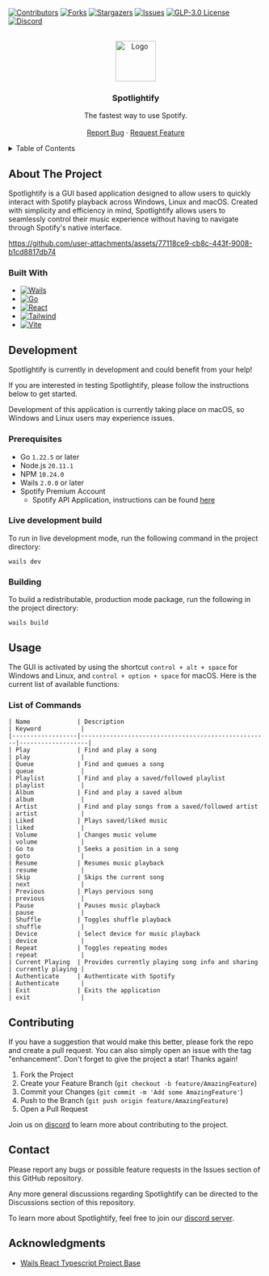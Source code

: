 <!-- PROJECT SHIELDS -->
<!--
*** I'm using markdown "reference style" links for readability.
*** Reference links are enclosed in brackets [ ] instead of parentheses ( ).
*** See the bottom of this document for the declaration of the reference variables
*** for contributors-url, forks-url, etc. This is an optional, concise syntax you may use.
*** https://www.markdownguide.org/basic-syntax/#reference-style-links
-->

[![Contributors][contributors-shield]][contributors-url]
[![Forks][forks-shield]][forks-url]
[![Stargazers][stars-shield]][stars-url]
[![Issues][issues-shield]][issues-url]
[![GLP-3.0 License][license-shield]][license-url]
[![Discord][discord-shield]][discord-url]

<!-- PROJECT LOGO -->
<br />
<div align="center">
  <a href="https://github.com/spotlightify/spotlightify">
    <img src="media/logo.svg" alt="Logo" width="80" height="80">
  </a>

<h3 align="center">Spotlightify</h3>

  <p align="center">
    The fastest way to use Spotify.
    <br />
    <br />
    <a href="https://github.com/spotlightify/spotlightify/issues/new?labels=bug&template=bug-report---.md">Report Bug</a>
    ·
    <a href="https://github.com/spotlightify/spotlightify/issues/new?labels=enhancement&template=feature-request---.md">Request Feature</a>
  </p>
</div>

<!-- TABLE OF CONTENTS -->
<details>
  <summary>Table of Contents</summary>

- [About The Project](#about-the-project)
  - [Built With](#built-with)
- [Development](#development)
  - [Prerequisites](#prerequisites)
  - [Live development build](#live-development-build)
  - [Building](#building)
- [Usage](#usage)
  - [List of Commands](#list-of-commands)
- [Contributing](#contributing)
- [Contact](#contact)
- [Acknowledgments](#acknowledgments)
</details>

<!-- ABOUT THE PROJECT -->

## About The Project

Spotlightify is a GUI based application designed to allow users to quickly interact with Spotify playback
across Windows, Linux and macOS. Created with simplicity and efficiency in mind, Spotlightify allows users to
seamlessly control their music experience without having to navigate through Spotify's native interface.


https://github.com/user-attachments/assets/77118ce9-cb8c-443f-9008-b1cd8817db74


### Built With

- [![Wails][Wails.com]][Wails-url]
- [![Go][Go.com]][Go-url]
- [![React][React.js]][React-url]
- [![Tailwind][Tailwind.com]][Tailwind-url]
- [![Vite][Vite.com]][Vite-url]

## Development

Spotlightify is currently in development and could benefit from your help!

If you are interested in testing Spotlightify, please follow the instructions below to get started.

Development of this application is currently taking place on macOS, so Windows and Linux users may experience issues.

### Prerequisites

- Go `1.22.5` or later
- Node.js `20.11.1`
- NPM `10.24.0`
- Wails `2.0.0` or later
- Spotify Premium Account
  - Spotify API Application, instructions can be found [here](https://spotlightify.petermurph.ie/setup)

### Live development build

To run in live development mode, run the following command in the project directory:

```shell
wails dev
```

### Building

To build a redistributable, production mode package, run the following in the project directory:

```shell
wails build
```

<!-- USAGE EXAMPLES -->

## Usage

The GUI is activated by using the shortcut `control + alt + space` for Windows and Linux, and `control + option + space` for macOS.
Here is the current list of available functions:

### List of Commands

```
| Name             | Description                                        | Keyword           |
|------------------|----------------------------------------------------|-------------------|
| Play             | Find and play a song                               | play              |
| Queue            | Find and queues a song                             | queue             |
| Playlist         | Find and play a saved/followed playlist            | playlist          |
| Album            | Find and play a saved album                        | album             |
| Artist           | Find and play songs from a saved/followed artist   | artist            |
| Liked            | Plays saved/liked music                            | liked             |
| Volume           | Changes music volume                               | volume            |
| Go to            | Seeks a position in a song                         | goto              |
| Resume           | Resumes music playback                             | resume            |
| Skip             | Skips the current song                             | next              |
| Previous         | Plays pervious song                                | previous          |
| Pause            | Pauses music playback                              | pause             |
| Shuffle          | Toggles shuffle playback                           | shuffle           |
| Device           | Select device for music playback                   | device            |
| Repeat           | Toggles repeating modes                            | repeat            |
| Current Playing  | Provides currently playing song info and sharing   | currently playing |
| Authenticate     | Authenticate with Spotify                          | Authenticate      |
| Exit             | Exits the application                              | exit              |
```

<!-- CONTRIBUTING -->

## Contributing

If you have a suggestion that would make this better, please fork the repo and create a pull request. You can also simply open an issue with the tag "enhancement".
Don't forget to give the project a star! Thanks again!

1. Fork the Project
2. Create your Feature Branch (`git checkout -b feature/AmazingFeature`)
3. Commit your Changes (`git commit -m 'Add some AmazingFeature'`)
4. Push to the Branch (`git push origin feature/AmazingFeature`)
5. Open a Pull Request

Join us on [discord](https://discord.gg/nrDke3q) to learn more about contributing to the project.

<!-- CONTACT -->

## Contact

Please report any bugs or possible feature requests in the Issues section of this GitHub repository.

Any more general discussions regarding Spotlightify can be directed to the Discussions section of this repository.

To learn more about Spotlightify, feel free to join our [discord server](https://discord.gg/nrDke3q).

## Acknowledgments

- [Wails React Typescript Project Base](https://github.com/hotafrika/wails-vite-react-ts-tailwind-template)

<!-- MARKDOWN LINKS & IMAGES -->
<!-- https://www.markdownguide.org/basic-syntax/#reference-style-links -->

[contributors-shield]: https://img.shields.io/github/contributors/spotlightify/spotlightify.svg?style=for-the-badge
[contributors-url]: https://github.com/spotlightify/spotlightify/graphs/contributors
[forks-shield]: https://img.shields.io/github/forks/spotlightify/spotlightify.svg?style=for-the-badge
[forks-url]: https://github.com/spotlightify/spotlightify/network/members
[stars-shield]: https://img.shields.io/github/stars/spotlightify/spotlightify.svg?style=for-the-badge
[stars-url]: https://github.com/spotlightify/spotlightify/stargazers
[issues-shield]: https://img.shields.io/github/issues/spotlightify/spotlightify.svg?style=for-the-badge
[issues-url]: https://github.com/spotlightify/spotlightify/issues
[license-shield]: https://img.shields.io/github/license/spotlightify/spotlightify.svg?style=for-the-badge
[license-url]: https://github.com/spotlightify/spotlightify/blob/master/LICENSE.txt
[linkedin-shield]: https://img.shields.io/badge/LinkedIn-%230A66C2?style=for-the-badge&logo=linkedin&logoColor=ffffff
[linkedin-url]: https://linkedin.com/in/peter-g-murphy
[discord-shield]: https://img.shields.io/badge/Discord-%235865F2?style=for-the-badge&logo=discord&logoColor=ffffff
[discord-url]: https://discord.gg/nrDke3q
[product-screenshot]: images/screenshot.png
[Next.js]: https://img.shields.io/badge/next.js-000000?style=for-the-badge&logo=nextdotjs&logoColor=white
[Next-url]: https://nextjs.org/
[React.js]: https://img.shields.io/badge/React-20232A?style=for-the-badge&logo=react&logoColor=61DAFB
[React-url]: https://reactjs.org/
[Vue.js]: https://img.shields.io/badge/Vue.js-35495E?style=for-the-badge&logo=vuedotjs&logoColor=4FC08D
[Vue-url]: https://vuejs.org/
[Angular.io]: https://img.shields.io/badge/Angular-DD0031?style=for-the-badge&logo=angular&logoColor=white
[Angular-url]: https://angular.io/
[Svelte.dev]: https://img.shields.io/badge/Svelte-4A4A55?style=for-the-badge&logo=svelte&logoColor=FF3E00
[Svelte-url]: https://svelte.dev/
[Laravel.com]: https://img.shields.io/badge/Laravel-FF2D20?style=for-the-badge&logo=laravel&logoColor=white
[Laravel-url]: https://laravel.com
[Bootstrap.com]: https://img.shields.io/badge/Bootstrap-563D7C?style=for-the-badge&logo=bootstrap&logoColor=white
[Bootstrap-url]: https://getbootstrap.com
[JQuery.com]: https://img.shields.io/badge/jQuery-0769AD?style=for-the-badge&logo=jquery&logoColor=white
[JQuery-url]: https://jquery.com
[Go.com]: https://img.shields.io/badge/Go-Go%20Programming%20Language?style=for-the-badge&logo=Go&logoColor=FDDD00&color=000000
[Go-url]: https://go.dev/
[Wails.com]: https://img.shields.io/badge/Wails-wails?style=for-the-badge&logo=wails&logoColor=dd3633&color=ffffff
[Wails-url]: https://wails.io/
[Vite.com]: https://img.shields.io/badge/Vite-8bc6fc?style=for-the-badge&logo=vite
[Vite-url]: https://vitejs.dev/
[Tailwind.com]: https://img.shields.io/badge/Tailwind%20CSS-%23399951?style=for-the-badge&logo=tailwindcss
[Tailwind-url]: https://tailwindcss.com/
